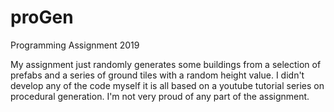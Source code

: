 # proGen
Programming Assignment 2019

My assignment just randomly generates some buildings from a selection of prefabs and a series of ground tiles with a random height value. I didn't develop any of the code myself it is all based on a youtube tutorial series on procedural generation. I'm not very proud of any part of the assignment.  
